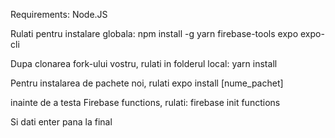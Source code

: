 Requirements: Node.JS  
  
Rulati pentru instalare globala:
npm install -g yarn firebase-tools expo expo-cli

Dupa clonarea fork-ului vostru, rulati in folderul local:
yarn install

Pentru instalarea de pachete noi, rulati
expo install \[nume_pachet\]

inainte de a testa Firebase functions, rulati:
firebase init functions

Si dati enter pana la final
